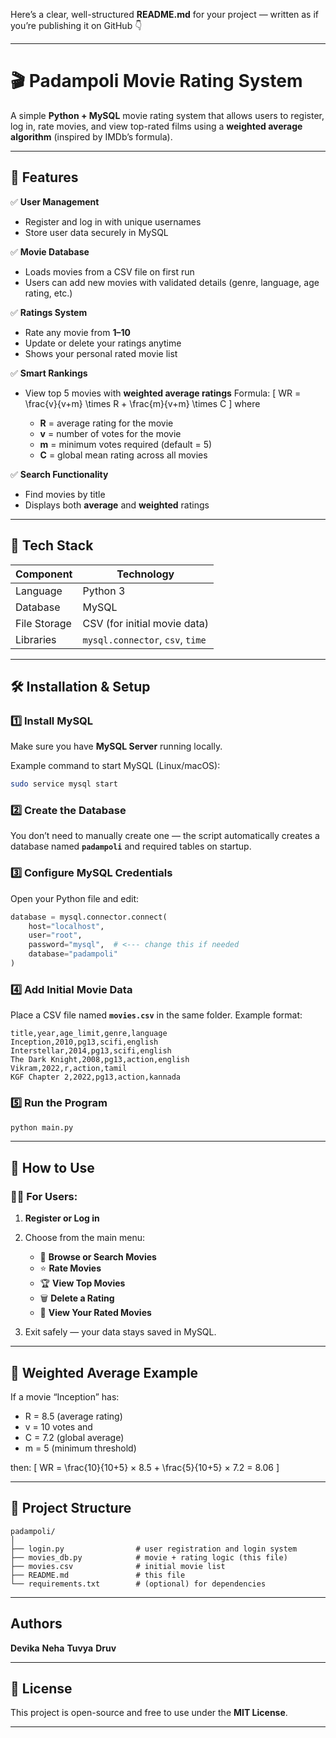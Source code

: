 Here’s a clear, well-structured **README.md** for your project — written as if you’re publishing it on GitHub 👇

---

# 🎬 Padampoli Movie Rating System

A simple **Python + MySQL** movie rating system that allows users to register, log in, rate movies, and view top-rated films using a **weighted average algorithm** (inspired by IMDb’s formula).

---

## 🚀 Features

✅ **User Management**

* Register and log in with unique usernames
* Store user data securely in MySQL

✅ **Movie Database**

* Loads movies from a CSV file on first run
* Users can add new movies with validated details (genre, language, age rating, etc.)

✅ **Ratings System**

* Rate any movie from **1–10**
* Update or delete your ratings anytime
* Shows your personal rated movie list

✅ **Smart Rankings**

* View top 5 movies with **weighted average ratings**
  Formula:
  [
  WR = \frac{v}{v+m} \times R + \frac{m}{v+m} \times C
  ]
  where

  * **R** = average rating for the movie
  * **v** = number of votes for the movie
  * **m** = minimum votes required (default = 5)
  * **C** = global mean rating across all movies

✅ **Search Functionality**

* Find movies by title
* Displays both **average** and **weighted** ratings

---

## 🧩 Tech Stack

| Component    | Technology                       |
| ------------ | -------------------------------- |
| Language     | Python 3                         |
| Database     | MySQL                            |
| File Storage | CSV (for initial movie data)     |
| Libraries    | `mysql.connector`, `csv`, `time` |

---

## 🛠️ Installation & Setup

### 1️⃣ Install MySQL

Make sure you have **MySQL Server** running locally.

Example command to start MySQL (Linux/macOS):

```bash
sudo service mysql start
```

### 2️⃣ Create the Database

You don’t need to manually create one —
the script automatically creates a database named **`padampoli`** and required tables on startup.

### 3️⃣ Configure MySQL Credentials

Open your Python file and edit:

```python
database = mysql.connector.connect(
    host="localhost",
    user="root",
    password="mysql",  # <--- change this if needed
    database="padampoli"
)
```

### 4️⃣ Add Initial Movie Data

Place a CSV file named **`movies.csv`** in the same folder.
Example format:

```csv
title,year,age_limit,genre,language
Inception,2010,pg13,scifi,english
Interstellar,2014,pg13,scifi,english
The Dark Knight,2008,pg13,action,english
Vikram,2022,r,action,tamil
KGF Chapter 2,2022,pg13,action,kannada
```

### 5️⃣ Run the Program

```bash
python main.py
```

---

## 📖 How to Use

### 🧍‍♂️ For Users:

1. **Register or Log in**
2. Choose from the main menu:

   * 🎥 **Browse or Search Movies**
   * ⭐ **Rate Movies**
   * 🏆 **View Top Movies**
   * 🗑️ **Delete a Rating**
   * 👤 **View Your Rated Movies**
3. Exit safely — your data stays saved in MySQL.

---

## 🧮 Weighted Average Example

If a movie “Inception” has:

* R = 8.5 (average rating)
* v = 10 votes
  and
* C = 7.2 (global average)
* m = 5 (minimum threshold)

then:
[
WR = \frac{10}{10+5} × 8.5 + \frac{5}{10+5} × 7.2 = 8.06
]

---

## 📂 Project Structure

```
padampoli/
│
├── login.py                # user registration and login system
├── movies_db.py            # movie + rating logic (this file)
├── movies.csv              # initial movie list
├── README.md               # this file
└── requirements.txt        # (optional) for dependencies
```

---

## Authors

**Devika**
**Neha**
**Tuvya**
**Druv**

---

## 🪪 License

This project is open-source and free to use under the **MIT License**.

---
